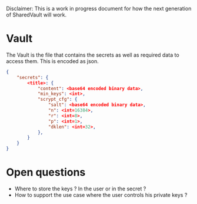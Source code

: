 Disclaimer: This is a work in progress document for how the next generation of SharedVault will work.


# Vault

The Vault is the file that contains the secrets as well as required data to access them. This is encoded as json.

```json
{
    "secrets": {
        <title>: {
            "content": <base64 encoded binary data>,
            "min_keys": <int>,
            "scrypt_cfg": {
                "salt": <base64 encoded binary data>,
                "n": <int=16384>,
                "r": <int=8>,
                "p": <int=1>,
                "dklen": <int=32>,
            },
        }
    }
}
```

# Open questions
* Where to store the keys ? In the user or in the secret ?
* How to support the use case where the user controls his private keys ?
